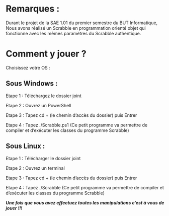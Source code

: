 # Remarques :

Durant le projet de la SAE 1.01 du premier semestre du BUT Informatique, Nous avons réalisé un Scrabble en programmation orienté objet qui fonctionne avec les mêmes paramètres du Scrabble authentique.

# Comment y jouer ?


Choisissez votre OS :

## Sous Windows :

Etape 1 : Téléchargez le dossier joint

Etape 2 : Ouvrez un PowerShell

Etape 3 : Tapez cd + (le chemin d’accès du dossier) puis Entrer

Etape 4 : Tapez ./Scrabble.ps1 (Ce petit programme va permettre de compiler et d’exécuter les classes du programme Scrabble)

## Sous Linux :

Etape 1 : Télécharger le dossier joint

Etape 2 : Ouvrez un terminal

Etape 3 : Tapez cd + (le chemin d’accès du dossier) puis Entrer

Etape 4 : Tapez ./Scrabble (Ce petit programme va permettre de compiler et d’exécuter les classes du programme Scrabble)

*__Une fois que vous avez effectuez toutes les manipulations c’est à vous de jouer !!!__*
